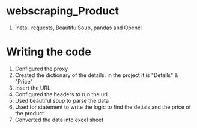 # webscraping_Product
1. Install requests, BeautifulSoup, pandas and Openxl


# Writing the code
1. Configured the proxy
2. Created the dictionary of the details. in the project it is "Details" & "Price"
3. Insert the URL
4. Configured the headers to run the url
5. Used beautiful soup to parse the data
6. Used for statement to write the logic to find the detials and the price of the product.
7. Converted the data into excel sheet